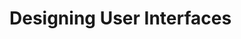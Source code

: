 # Designing User Interfaces

<!-- Designing custom user interfaces for custom applications in Liferay involves out-of-the-box page builder features (e.g., stylebooks, master page templates, display page templates), custom fragments, and front-end client extensions.

Important to maintain continuity of style across your site (CSS) while providing a responsive display for different devices.

Views for administrators... Views for end users... Control access to fields and actions...

This section should include the OAuth client extension for authentication. -->

<!--  This uses the default entry creation layout that's generated for all objects. -->

<!-- Object's application page uses a default view... -->

<!-- Need an apply page.
Need a page for successful form submissions.
Need an application overview page
Need a display page for viewing each application's details. -->
